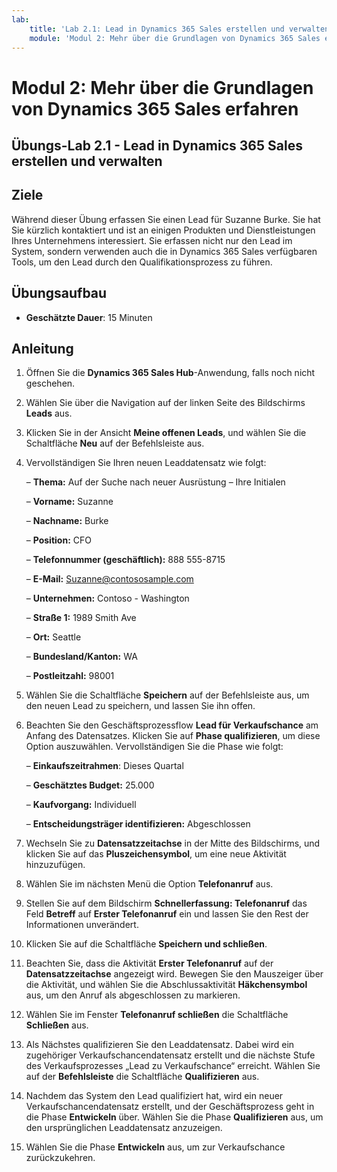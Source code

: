 ```yaml
---
lab:
    title: 'Lab 2.1: Lead in Dynamics 365 Sales erstellen und verwalten'
    module: 'Modul 2: Mehr über die Grundlagen von Dynamics 365 Sales erfahren'
---
```


Modul 2: Mehr über die Grundlagen von Dynamics 365 Sales erfahren
========================

## Übungs-Lab 2.1 - Lead in Dynamics 365 Sales erstellen und verwalten

## Ziele

Während dieser Übung erfassen Sie einen Lead für Suzanne Burke. Sie hat Sie kürzlich kontaktiert und ist an einigen Produkten und Dienstleistungen Ihres Unternehmens interessiert. Sie erfassen nicht nur den Lead im System, sondern verwenden auch die in Dynamics 365 Sales verfügbaren Tools, um den Lead durch den Qualifikationsprozess zu führen.


## Übungsaufbau

  - **Geschätzte Dauer**: 15 Minuten

## Anleitung

1. Öffnen Sie die **Dynamics 365 Sales Hub**-Anwendung, falls noch nicht geschehen. 

2. Wählen Sie über die Navigation auf der linken Seite des Bildschirms **Leads** aus. 

3. Klicken Sie in der Ansicht **Meine offenen Leads**, und wählen Sie die Schaltfläche **Neu** auf der Befehlsleiste aus.

4. Vervollständigen Sie Ihren neuen Leaddatensatz wie folgt:

	– **Thema:** Auf der Suche nach neuer Ausrüstung – Ihre Initialen

	– **Vorname:** Suzanne

	– **Nachname:** Burke

	– **Position:** CFO

	– **Telefonnummer (geschäftlich):** 888 555-8715

	– **E-Mail:** Suzanne@contososample.com

	– **Unternehmen:** Contoso - Washington

	– **Straße 1:** 1989 Smith Ave

	– **Ort:** Seattle

	– **Bundesland/Kanton:** WA

	– **Postleitzahl:** 98001 

5. Wählen Sie die Schaltfläche **Speichern** auf der Befehlsleiste aus, um den neuen Lead zu speichern, und lassen Sie ihn offen.

6. Beachten Sie den Geschäftsprozessflow **Lead für Verkaufschance** am Anfang des Datensatzes. Klicken Sie auf **Phase qualifizieren**, um diese Option auszuwählen. Vervollständigen Sie die Phase wie folgt:

	– **Einkaufszeitrahmen**: Dieses Quartal

	– **Geschätztes Budget:** 25.000 

	– **Kaufvorgang:** Individuell

	– **Entscheidungsträger identifizieren:** Abgeschlossen

7. Wechseln Sie zu **Datensatzzeitachse** in der Mitte des Bildschirms, und klicken Sie auf das **Pluszeichensymbol**, um eine neue Aktivität hinzuzufügen. 

8. Wählen Sie im nächsten Menü die Option **Telefonanruf** aus.

9. Stellen Sie auf dem Bildschirm **Schnellerfassung: Telefonanruf** das Feld **Betreff** auf **Erster Telefonanruf** ein und lassen Sie den Rest der Informationen unverändert. 

10. Klicken Sie auf die Schaltfläche **Speichern und schließen**.

11. Beachten Sie, dass die Aktivität **Erster Telefonanruf** auf der **Datensatzzeitachse** angezeigt wird. Bewegen Sie den Mauszeiger über die Aktivität, und wählen Sie die Abschlussaktivität **Häkchensymbol** aus, um den Anruf als abgeschlossen zu markieren. 

12. Wählen Sie im Fenster **Telefonanruf schließen** die Schaltfläche **Schließen** aus. 

13. Als Nächstes qualifizieren Sie den Leaddatensatz. Dabei wird ein zugehöriger Verkaufschancendatensatz erstellt und die nächste Stufe des Verkaufsprozesses „Lead zu Verkaufschance“ erreicht. Wählen Sie auf der **Befehlsleiste** die Schaltfläche **Qualifizieren** aus. 

14. Nachdem das System den Lead qualifiziert hat, wird ein neuer Verkaufschancendatensatz erstellt, und der Geschäftsprozess geht in die Phase **Entwickeln** über. Wählen Sie die Phase **Qualifizieren** aus, um den ursprünglichen Leaddatensatz anzuzeigen. 

15. Wählen Sie die Phase **Entwickeln** aus, um zur Verkaufschance zurückzukehren.
